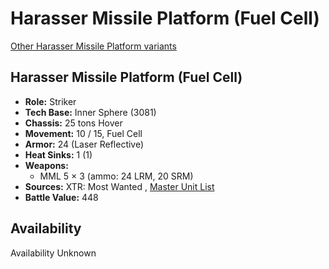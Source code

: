 # Harasser Missile Platform (Fuel Cell) 

[Other Harasser Missile Platform variants](../harasser_missile_platform.md) 

## Harasser Missile Platform (Fuel Cell) 

- **Role:** Striker 
- **Tech Base:** Inner Sphere (3081) 
- **Chassis:** 25 tons Hover 
- **Movement:** 10 / 15, Fuel Cell 
- **Armor:** 24 (Laser Reflective) 
- **Heat Sinks:** 1 (1) 
- **Weapons:** 
  - MML 5 × 3 (ammo: 24 LRM, 20 SRM) 
- **Sources:** XTR: Most Wanted , [Master Unit List](http://masterunitlist.info/Unit/Details/5785) 
- **Battle Value:** 448 

## Availability 

Availability Unknown 

